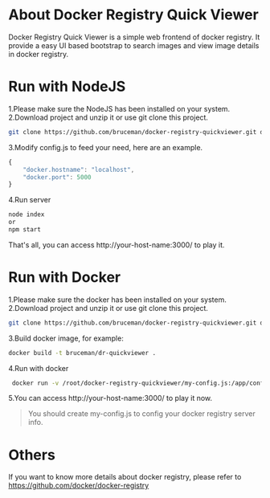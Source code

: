 About Docker Registry Quick Viewer
==================================
Docker Registry Quick Viewer is a simple web frontend of docker registry. 
It provide a easy UI based bootstrap to search images and view image details in docker registry.


Run with NodeJS
===============
1.Please make sure the NodeJS has been installed on your system.
2.Download project and unzip it or use git clone this project.
```bash
git clone https://github.com/bruceman/docker-registry-quickviewer.git docker-registry-quickviewer

```
3.Modify config.js to feed your need, here are an example.
```js
{
    "docker.hostname": "localhost",
    "docker.port": 5000
}

```
4.Run server
```bash
node index
or
npm start

```

That's all, you can access http://your-host-name:3000/ to play it.


Run with Docker
===============
1.Please make sure the docker has been installed on your system.
2.Download project and unzip it or use git clone this project.
```bash
git clone https://github.com/bruceman/docker-registry-quickviewer.git docker-registry-quickviewer

```
3.Build docker image, for example:
```bash
docker build -t bruceman/dr-quickviewer .

```
4.Run with docker
```bash
 docker run -v /root/docker-registry-quickviewer/my-config.js:/app/config.js -p 3000:3000 --name dr-quickviewer bruceman/dr-quickviewer

```
5.You can access http://your-host-name:3000/ to play it now.

> You should create my-config.js to config your docker registry server info.

Others
======
If you want to know more details about docker registry, please refer to https://github.com/docker/docker-registry


